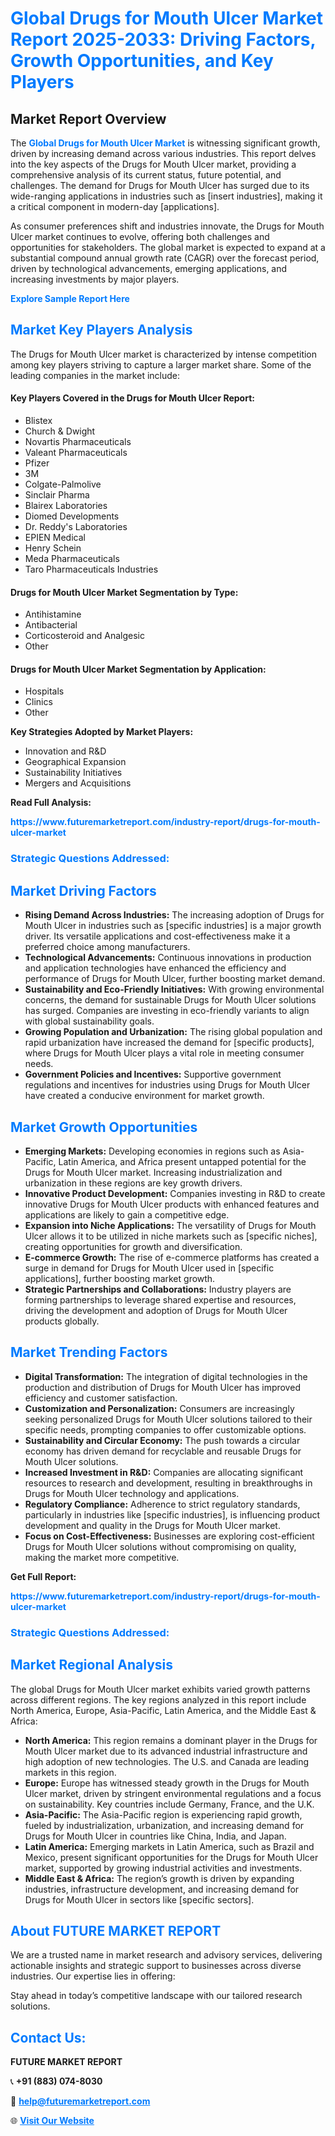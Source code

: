 <h1 style="color: #007BFF;">Global Drugs for Mouth Ulcer Market Report 2025-2033: Driving Factors, Growth Opportunities, and Key Players</h1>

<section id="overview">
<h2>Market Report Overview</h2>
<p>The <a href="https://www.futuremarketreport.com/industry-report/drugs-for-mouth-ulcer-market" style="color: #007BFF; text-decoration: none;"><strong>Global Drugs for Mouth Ulcer Market</strong></a> is witnessing significant growth, driven by increasing demand across various industries. This report delves into the key aspects of the Drugs for Mouth Ulcer market, providing a comprehensive analysis of its current status, future potential, and challenges. The demand for Drugs for Mouth Ulcer has surged due to its wide-ranging applications in industries such as [insert industries], making it a critical component in modern-day [applications].</p>
<p>As consumer preferences shift and industries innovate, the Drugs for Mouth Ulcer market continues to evolve, offering both challenges and opportunities for stakeholders. The global market is expected to expand at a substantial compound annual growth rate (CAGR) over the forecast period, driven by technological advancements, emerging applications, and increasing investments by major players.</p>
</section>

<section id="overview">
<p><a href="https://www.futuremarketreport.com/request-sample/reportId=102551" style="color: #007BFF; text-decoration: none;"><strong>Explore Sample Report Here</strong></a></p>
</section>

<section id="key-players">
<h2 style="color: #007BFF;">Market Key Players Analysis</h2>
<p>The Drugs for Mouth Ulcer market is characterized by intense competition among key players striving to capture a larger market share. Some of the leading companies in the market include:</p>
<h4>Key Players Covered in the Drugs for Mouth Ulcer Report:</h4>
<ul><li>Blistex</li><li>Church &amp; Dwight</li><li>Novartis Pharmaceuticals</li><li>Valeant Pharmaceuticals</li><li>Pfizer</li><li>3M</li><li>Colgate-Palmolive</li><li>Sinclair Pharma</li><li>Blairex Laboratories</li><li>Diomed Developments</li><li>Dr. Reddy&#039;s Laboratories</li><li>EPIEN Medical</li><li>Henry Schein</li><li>Meda Pharmaceuticals</li><li>Taro Pharmaceuticals Industries</li></ul>
<h4>Drugs for Mouth Ulcer Market Segmentation by Type:</h4>
<ul><li>Antihistamine</li><li>Antibacterial</li><li>Corticosteroid and Analgesic</li><li>Other</li></ul>

<h4>Drugs for Mouth Ulcer Market Segmentation by Application:</h4>
<ul><li>Hospitals</li><li>Clinics</li><li>Other</li></ul>
<p><strong>Key Strategies Adopted by Market Players:</strong></p>
<ul>
<li>Innovation and R&D</li>
<li>Geographical Expansion</li>
<li>Sustainability Initiatives</li>
<li>Mergers and Acquisitions</li>
</ul>
</section>

<section>
<p><strong>Read Full Analysis: </strong></p><a href="https://www.futuremarketreport.com/industry-report/drugs-for-mouth-ulcer-market" style="color: #007BFF; text-decoration: none;"><strong>https://www.futuremarketreport.com/industry-report/drugs-for-mouth-ulcer-market</strong></a>
<h3 style="color: #007BFF;">Strategic Questions Addressed:</h3>
</section>

<section id="driving-factors">
<h2 style="color: #007BFF;">Market Driving Factors</h2>
<ul>
<li><strong>Rising Demand Across Industries:</strong> The increasing adoption of Drugs for Mouth Ulcer in industries such as [specific industries] is a major growth driver. Its versatile applications and cost-effectiveness make it a preferred choice among manufacturers.</li>
<li><strong>Technological Advancements:</strong> Continuous innovations in production and application technologies have enhanced the efficiency and performance of Drugs for Mouth Ulcer, further boosting market demand.</li>
<li><strong>Sustainability and Eco-Friendly Initiatives:</strong> With growing environmental concerns, the demand for sustainable Drugs for Mouth Ulcer solutions has surged. Companies are investing in eco-friendly variants to align with global sustainability goals.</li>
<li><strong>Growing Population and Urbanization:</strong> The rising global population and rapid urbanization have increased the demand for [specific products], where Drugs for Mouth Ulcer plays a vital role in meeting consumer needs.</li>
<li><strong>Government Policies and Incentives:</strong> Supportive government regulations and incentives for industries using Drugs for Mouth Ulcer have created a conducive environment for market growth.</li>
</ul>
</section>

<section id="growth-opportunities">
<h2 style="color: #007BFF;">Market Growth Opportunities</h2>
<ul>
<li><strong>Emerging Markets:</strong> Developing economies in regions such as Asia-Pacific, Latin America, and Africa present untapped potential for the Drugs for Mouth Ulcer market. Increasing industrialization and urbanization in these regions are key growth drivers.</li>
<li><strong>Innovative Product Development:</strong> Companies investing in R&D to create innovative Drugs for Mouth Ulcer products with enhanced features and applications are likely to gain a competitive edge.</li>
<li><strong>Expansion into Niche Applications:</strong> The versatility of Drugs for Mouth Ulcer allows it to be utilized in niche markets such as [specific niches], creating opportunities for growth and diversification.</li>
<li><strong>E-commerce Growth:</strong> The rise of e-commerce platforms has created a surge in demand for Drugs for Mouth Ulcer used in [specific applications], further boosting market growth.</li>
<li><strong>Strategic Partnerships and Collaborations:</strong> Industry players are forming partnerships to leverage shared expertise and resources, driving the development and adoption of Drugs for Mouth Ulcer products globally.</li>
</ul>
</section>

<section id="trending-factors">
<h2 style="color: #007BFF;">Market Trending Factors</h2>
<ul>
<li><strong>Digital Transformation:</strong> The integration of digital technologies in the production and distribution of Drugs for Mouth Ulcer has improved efficiency and customer satisfaction.</li>
<li><strong>Customization and Personalization:</strong> Consumers are increasingly seeking personalized Drugs for Mouth Ulcer solutions tailored to their specific needs, prompting companies to offer customizable options.</li>
<li><strong>Sustainability and Circular Economy:</strong> The push towards a circular economy has driven demand for recyclable and reusable Drugs for Mouth Ulcer solutions.</li>
<li><strong>Increased Investment in R&D:</strong> Companies are allocating significant resources to research and development, resulting in breakthroughs in Drugs for Mouth Ulcer technology and applications.</li>
<li><strong>Regulatory Compliance:</strong> Adherence to strict regulatory standards, particularly in industries like [specific industries], is influencing product development and quality in the Drugs for Mouth Ulcer market.</li>
<li><strong>Focus on Cost-Effectiveness:</strong> Businesses are exploring cost-efficient Drugs for Mouth Ulcer solutions without compromising on quality, making the market more competitive.</li>
</ul>
</section>

<section>
<p><strong>Get Full Report: </strong></p><a href="https://www.futuremarketreport.com/industry-report/drugs-for-mouth-ulcer-market" style="color: #007BFF; text-decoration: none;"><strong>https://www.futuremarketreport.com/industry-report/drugs-for-mouth-ulcer-market</strong></a>
<h3 style="color: #007BFF;">Strategic Questions Addressed:</h3>
</section>


<section id="regional-analysis">
<h2 style="color: #007BFF;">Market Regional Analysis</h2>
<p>The global Drugs for Mouth Ulcer market exhibits varied growth patterns across different regions. The key regions analyzed in this report include North America, Europe, Asia-Pacific, Latin America, and the Middle East & Africa:</p>
<ul>
<li><strong>North America:</strong> This region remains a dominant player in the Drugs for Mouth Ulcer market due to its advanced industrial infrastructure and high adoption of new technologies. The U.S. and Canada are leading markets in this region.</li>
<li><strong>Europe:</strong> Europe has witnessed steady growth in the Drugs for Mouth Ulcer market, driven by stringent environmental regulations and a focus on sustainability. Key countries include Germany, France, and the U.K.</li>
<li><strong>Asia-Pacific:</strong> The Asia-Pacific region is experiencing rapid growth, fueled by industrialization, urbanization, and increasing demand for Drugs for Mouth Ulcer in countries like China, India, and Japan.</li>
<li><strong>Latin America:</strong> Emerging markets in Latin America, such as Brazil and Mexico, present significant opportunities for the Drugs for Mouth Ulcer market, supported by growing industrial activities and investments.</li>
<li><strong>Middle East & Africa:</strong> The region’s growth is driven by expanding industries, infrastructure development, and increasing demand for Drugs for Mouth Ulcer in sectors like [specific sectors].</li>
</ul>
</section>

<footer>
<h2 style="color: #007BFF;">About FUTURE MARKET REPORT</h2>
<p>We are a trusted name in market research and advisory services, delivering actionable insights and strategic support to businesses across diverse industries. Our expertise lies in offering:</p>

<p>Stay ahead in today’s competitive landscape with our tailored research solutions.</p>

<h2 style="color: #007BFF;">Contact Us:</h2>
<p><strong>FUTURE MARKET REPORT</strong></p>
<p>📞 <strong>+91 (883) 074-8030</strong></p>
<p>📧 <strong><a href="mailto:help@futuremarketreport.com" style="color: #007BFF;">help@futuremarketreport.com</a></strong></p>
<p>🌐 <strong><a href="https://www.futuremarketreport.com/" style="color: #007BFF;">Visit Our Website</a></strong></p>
</footer>